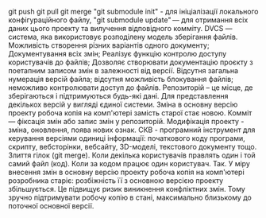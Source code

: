 git push
git pull
git merge
"git submodule init" - для ініціалізації локального конфігураційного файлу, "git submodule update" — для отримання всіх даних цього проекту та вилучення відповідного комміту.
DVCS — система, яка використовує розподілену модель зберігання файлів.
Можливість створення різних варіантів одного документу; Документування всіх змін; Реалізує функцію контролю доступу користувачів до файлів; Дозволяє створювати документацію проєкту з поетапним записом змін в залежності від версії.
Відсутня загальна нумерація версій файла; відсутня можливість блокування файлів; неможливо контролювати доступ до файлів.
Репозиторій – це місце, де зберігаються і підтримуються будь-які дані.
Для представлення декількох версій у вигляді єдиної системи.
Зміна в основну версію проекту робоча копія на комп'ютері замість старої стає новою.
Комміт — фіксація змін або запис змін у репозиторій.
Модифікація проекту - зміна, оновлення, поява нових ознак.
СКВ - програмний інструмент для керування версіями одиниці інформації: початкового коду програми, скрипту, вебсторінки, вебсайту, 3D-моделі, текстового документу тощо.
Злиття гілок (git merge).
Коли декілька користувачів правлять один і той самий файл (код).
Коли за кодом працює один користувач.
Так. У міру внесення змін в основну версію проекту робоча копія на комп'ютері розробника старіє: розбіжність її з основною версією проекту збільшується. Це підвищує ризик виникнення конфліктних змін. Тому зручно підтримувати робочу копію в стані, максимально близькому до поточної основної версії.

